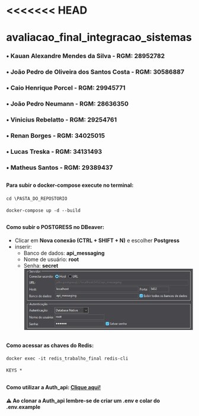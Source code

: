 <<<<<<< HEAD
=======
# avaliacao_final_integracao_sistemas

### • Kauan Alexandre Mendes da Silva - RGM: 28952782
### • João Pedro de Oliveira dos Santos Costa - RGM: 30586887
### • Caio Henrique Porcel - RGM: 29945771
### • João Pedro Neumann - RGM: 28636350
### • Vinicius Rebelatto - RGM: 29254761
### • Renan Borges - RGM: 34025015
### • Lucas Treska - RGM: 34131493
### • Matheus Santos - RGM: 29389437


## 

#### Para subir o docker-compose execute no terminal: 
```
cd \PASTA_DO_REPOSTORIO

docker-compose up -d --build
```
##
#### Como subir o POSTGRESS no DBeaver: 
- Clicar em **Nova conexão (CTRL + SHIFT + N)** e escolher **Postgress**
- inserir:
    - Banco de dados: **api_messaging**
    - Nome de usuário: **root**
    - Senha: **secret**         
    ![alt text](image.png)

##

#### Como acessar as chaves do Redis:
```
docker exec -it redis_trabalho_final redis-cli

KEYS *
```

##

#### Como utilizar a **Auth_api**: [Clique aqui!](https://github.com/entr0pie/trabalho_final_integracao_sistemas/blob/feat/auth-api/auth_api/README.md)
#### ⚠️ Ao clonar a Auth_api **lembre-se de criar um .env e colar do .env.example**
